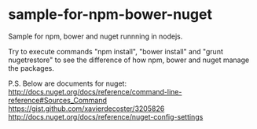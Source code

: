 sample-for-npm-bower-nuget
======================

Sample for npm, bower and nuget runnning in nodejs.

Try to execute commands "npm install", "bower install" and "grunt nugetrestore" to see the difference of how npm, bower and nuget manage the packages. 

P.S. Below are documents for nuget:
http://docs.nuget.org/docs/reference/command-line-reference#Sources_Command
https://gist.github.com/xavierdecoster/3205826
http://docs.nuget.org/docs/reference/nuget-config-settings
